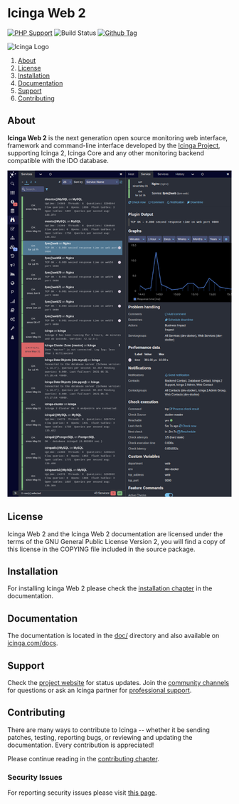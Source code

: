 # Icinga Web 2

[![PHP Support](https://img.shields.io/badge/php-%3E%3D%207.2-777BB4?logo=PHP)](https://php.net/)
![Build Status](https://github.com/icinga/icingaweb2/workflows/PHP%20Tests/badge.svg?branch=master)
[![Github Tag](https://img.shields.io/github/tag/Icinga/icingaweb2.svg)](https://github.com/Icinga/icingaweb2)

![Icinga Logo](https://icinga.com/wp-content/uploads/2014/06/icinga_logo.png)

1. [About](#about)
2. [License](#license)
3. [Installation](#installation)
4. [Documentation](#documentation)
5. [Support](#support)
6. [Contributing](#contributing)

## About

**Icinga Web 2** is the next generation open source monitoring web interface, framework
and command-line interface developed by the [Icinga Project](https://icinga.com/), supporting Icinga 2,
Icinga Core and any other monitoring backend compatible with the IDO database.

![Icinga Web 2 Monitoring Module with Graphite](doc/res/monitoring-module-preview.png "Icinga Web 2 Monitoring Module with Graphite")

## License

Icinga Web 2 and the Icinga Web 2 documentation are licensed under the terms of the GNU
General Public License Version 2, you will find a copy of this license in the
COPYING file included in the source package.

## Installation

For installing Icinga Web 2 please check the [installation chapter](https://icinga.com/docs/icingaweb2/latest/doc/02-Installation/)
in the documentation.

## Documentation

The documentation is located in the [doc/](doc/) directory and also available
on [icinga.com/docs](https://icinga.com/docs/icingaweb2/latest/).

## Support

Check the [project website](https://icinga.com) for status updates. Join the
[community channels](https://icinga.com/community/) for questions
or ask an Icinga partner for [professional support](https://icinga.com/support/).

## Contributing

There are many ways to contribute to Icinga -- whether it be sending patches,
testing, reporting bugs, or reviewing and updating the documentation. Every
contribution is appreciated!

Please continue reading in the [contributing chapter](CONTRIBUTING.md).

### Security Issues

For reporting security issues please visit [this page](https://icinga.com/contact/security/).
